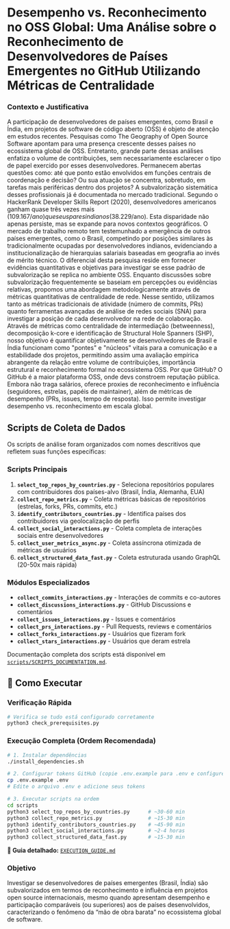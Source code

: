 # Desempenho vs. Reconhecimento no OSS Global: Uma Análise sobre o Reconhecimento de Desenvolvedores de Países Emergentes no GitHub Utilizando Métricas de Centralidade


### Contexto e Justificativa

A participação de desenvolvedores de países emergentes, como Brasil e Índia, em projetos de software de código aberto (OSS) é objeto de atenção em estudos recentes. Pesquisas como The Geography of Open Source Software apontam para uma presença crescente desses países no ecossistema global de OSS. Entretanto, grande parte dessas análises enfatiza o volume de contribuições, sem necessariamente esclarecer o tipo de papel exercido por esses desenvolvedores. Permanecem abertas questões como: até que ponto estão envolvidos em funções centrais de coordenação e decisão? Ou sua atuação se concentra, sobretudo, em tarefas mais periféricas dentro dos projetos?
A subvalorização sistemática desses profissionais já é documentada no mercado tradicional. Segundo o HackerRank Developer Skills Report (2020), desenvolvedores americanos ganham quase três vezes mais ($109.167/ano) que seus pares indianos ($38.229/ano). Esta disparidade não apenas persiste, mas se expande para novos contextos geográficos. O mercado de trabalho remoto tem testemunhado a emergência de outros países emergentes, como o Brasil, competindo por posições similares às tradicionalmente ocupadas por desenvolvedores indianos, evidenciando a institucionalização de hierarquias salariais baseadas em geografia ao invés de mérito técnico.
O diferencial desta pesquisa reside em fornecer evidências quantitativas e objetivas para investigar se esse padrão de subvalorização se replica no ambiente OSS. Enquanto discussões sobre subvalorização frequentemente se baseiam em percepções ou evidências relativas, propomos uma abordagem metodologicamente através de métricas quantitativas de centralidade de rede. 
Nesse sentido, utilizamos tanto as métricas tradicionais de atividade (número de commits, PRs) quanto ferramentas avançadas de análise de redes sociais (SNA) para investigar a posição de cada desenvolvedor na rede de colaboração. Através de métricas como centralidade de intermediação (betweenness), decomposição k-core e identificação de Structural Hole Spanners (SHP), nosso objetivo é quantificar objetivamente se desenvolvedores de Brasil e Índia funcionam como "pontes" e "núcleos" vitais para a comunicação e a estabilidade dos projetos, permitindo assim uma avaliação empírica abrangente da relação entre volume de contribuições, importância estrutural e reconhecimento formal no ecossistema OSS.
Por que GitHub?
O GitHub é a maior plataforma OSS, onde devs constroem reputação pública. Embora não traga salários, oferece proxies de reconhecimento e influência (seguidores, estrelas, papéis de maintainer), além de métricas de desempenho (PRs, issues, tempo de resposta). Isso permite investigar desempenho vs. reconhecimento em escala global.

## Scripts de Coleta de Dados

Os scripts de análise foram organizados com nomes descritivos que refletem suas funções específicas:

### Scripts Principais
1. **`select_top_repos_by_countries.py`** - Seleciona repositórios populares com contribuidores dos países-alvo (Brasil, Índia, Alemanha, EUA)
2. **`collect_repo_metrics.py`** - Coleta métricas básicas de repositórios (estrelas, forks, PRs, commits, etc.)
3. **`identify_contributors_countries.py`** - Identifica países dos contribuidores via geolocalização de perfis
4. **`collect_social_interactions.py`** - Coleta completa de interações sociais entre desenvolvedores
5. **`collect_user_metrics_async.py`** - Coleta assíncrona otimizada de métricas de usuários
6. **`collect_structured_data_fast.py`** - Coleta estruturada usando GraphQL (20-50x mais rápida)

### Módulos Especializados
- **`collect_commits_interactions.py`** - Interações de commits e co-autores
- **`collect_discussions_interactions.py`** - GitHub Discussions e comentários
- **`collect_issues_interactions.py`** - Issues e comentários
- **`collect_prs_interactions.py`** - Pull Requests, reviews e comentários
- **`collect_forks_interactions.py`** - Usuários que fizeram fork
- **`collect_stars_interactions.py`** - Usuários que deram estrela

Documentação completa dos scripts está disponível em [`scripts/SCRIPTS_DOCUMENTATION.md`](scripts/SCRIPTS_DOCUMENTATION.md).

## 🚀 Como Executar

### Verificação Rápida
```bash
# Verifica se tudo está configurado corretamente
python3 check_prerequisites.py
```

### Execução Completa (Ordem Recomendada)
```bash
# 1. Instalar dependências
./install_dependencies.sh

# 2. Configurar tokens GitHub (copie .env.example para .env e configure)
cp .env.example .env
# Edite o arquivo .env e adicione seus tokens

# 3. Executar scripts na ordem
cd scripts
python3 select_top_repos_by_countries.py      # ~30-60 min
python3 collect_repo_metrics.py               # ~15-30 min  
python3 identify_contributors_countries.py    # ~45-90 min
python3 collect_social_interactions.py        # ~2-4 horas
python3 collect_structured_data_fast.py       # ~15-30 min
```

**📖 Guia detalhado:** [`EXECUTION_GUIDE.md`](EXECUTION_GUIDE.md)

### Objetivo

Investigar se desenvolvedores de países emergentes (Brasil, Índia) são subvalorizados em termos de reconhecimento e influência em projetos open source internacionais, mesmo quando apresentam desempenho e participação comparáveis (ou superiores) aos de países desenvolvidos, caracterizando o fenômeno da “mão de obra barata” no ecossistema global de software.
